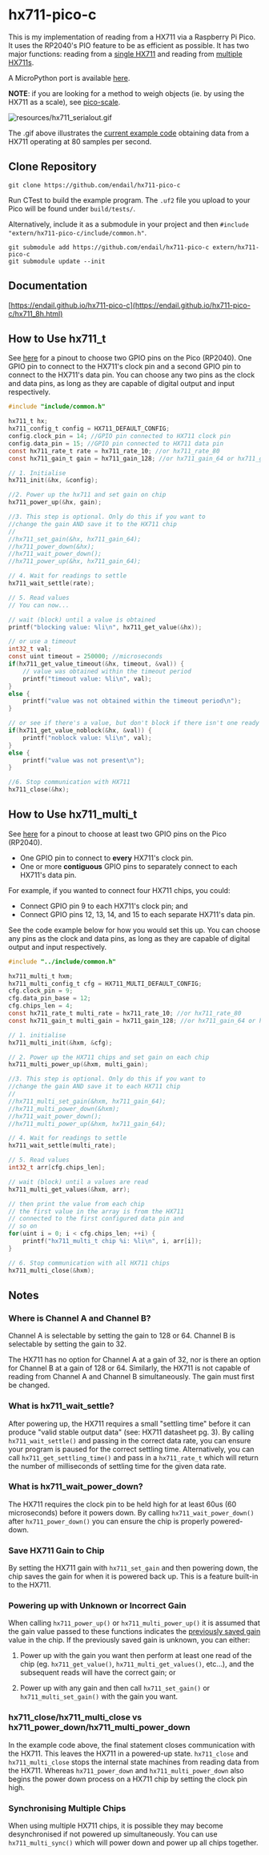 # hx711-pico-c

This is my implementation of reading from a HX711 via a Raspberry Pi Pico. It uses the RP2040's PIO feature to be as efficient as possible. It has two major functions: reading from a [single HX711](#how-to-use-hx711_t) and reading from [multiple HX711s](#how-to-use-hx711_multi_t).

A MicroPython port is available [here](https://github.com/endail/hx711-pico-mpy).

__NOTE__: if you are looking for a method to weigh objects (ie. by using the HX711 as a scale), see [pico-scale](https://github.com/endail/pico-scale).

![resources/hx711_serialout.gif](resources/hx711_serialout.gif)

The .gif above illustrates the [current example code](main.c) obtaining data from a HX711 operating at 80 samples per second.

## Clone Repository

```console
git clone https://github.com/endail/hx711-pico-c
```

Run CTest to build the example program. The `.uf2` file you upload to your Pico will be found under `build/tests/`.

Alternatively, include it as a submodule in your project and then `#include "extern/hx711-pico-c/include/common.h"`.

```console
git submodule add https://github.com/endail/hx711-pico-c extern/hx711-pico-c
git submodule update --init
```

## Documentation

[https://endail.github.io/hx711-pico-c](https://endail.github.io/hx711-pico-c/hx711_8h.html)

## How to Use hx711_t

See [here](https://pico.pinout.xyz/) for a pinout to choose two GPIO pins on the Pico (RP2040). One GPIO pin to connect to the HX711's clock pin and a second GPIO pin to connect to the HX711's data pin. You can choose any two pins as the clock and data pins, as long as they are capable of digital output and input respectively.

```c
#include "include/common.h"

hx711_t hx;
hx711_config_t config = HX711_DEFAULT_CONFIG;
config.clock_pin = 14; //GPIO pin connected to HX711 clock pin
config.data_pin = 15; //GPIO pin connected to HX711 data pin
const hx711_rate_t rate = hx711_rate_10; //or hx711_rate_80
const hx711_gain_t gain = hx711_gain_128; //or hx711_gain_64 or hx711_gain_32

// 1. Initialise
hx711_init(&hx, &config);

//2. Power up the hx711 and set gain on chip
hx711_power_up(&hx, gain);

//3. This step is optional. Only do this if you want to
//change the gain AND save it to the HX711 chip
//
//hx711_set_gain(&hx, hx711_gain_64);
//hx711_power_down(&hx);
//hx711_wait_power_down();
//hx711_power_up(&hx, hx711_gain_64);

// 4. Wait for readings to settle
hx711_wait_settle(rate);

// 5. Read values
// You can now...

// wait (block) until a value is obtained
printf("blocking value: %li\n", hx711_get_value(&hx));

// or use a timeout
int32_t val;
const uint timeout = 250000; //microseconds
if(hx711_get_value_timeout(&hx, timeout, &val)) {
    // value was obtained within the timeout period
    printf("timeout value: %li\n", val);
}
else {
    printf("value was not obtained within the timeout period\n");
}

// or see if there's a value, but don't block if there isn't one ready
if(hx711_get_value_noblock(&hx, &val)) {
    printf("noblock value: %li\n", val);
}
else {
    printf("value was not present\n");
}

//6. Stop communication with HX711
hx711_close(&hx);
```

## How to Use hx711_multi_t

See [here](https://pico.pinout.xyz/) for a pinout to choose at least two GPIO pins on the Pico (RP2040).

* One GPIO pin to connect to __every__ HX711's clock pin.
* One or more __contiguous__ GPIO pins to separately connect to each HX711's data pin.

For example, if you wanted to connect four HX711 chips, you could:

* Connect GPIO pin 9 to each HX711's clock pin; and
* Connect GPIO pins 12, 13, 14, and 15 to each separate HX711's data pin.

See the code example below for how you would set this up. You can choose any pins as the clock and data pins, as long as they are capable of digital output and input respectively.

```c
#include "../include/common.h"

hx711_multi_t hxm;
hx711_multi_config_t cfg = HX711_MULTI_DEFAULT_CONFIG;
cfg.clock_pin = 9;
cfg.data_pin_base = 12;
cfg.chips_len = 4;
const hx711_rate_t multi_rate = hx711_rate_10; //or hx711_rate_80
const hx711_gain_t multi_gain = hx711_gain_128; //or hx711_gain_64 or hx711_gain_32

// 1. initialise
hx711_multi_init(&hxm, &cfg);

// 2. Power up the HX711 chips and set gain on each chip
hx711_multi_power_up(&hxm, multi_gain);

//3. This step is optional. Only do this if you want to
//change the gain AND save it to each HX711 chip
//
//hx711_multi_set_gain(&hxm, hx711_gain_64);
//hx711_multi_power_down(&hxm);
//hx711_wait_power_down();
//hx711_multi_power_up(&hxm, hx711_gain_64);

// 4. Wait for readings to settle
hx711_wait_settle(multi_rate);

// 5. Read values
int32_t arr[cfg.chips_len];

// wait (block) until a values are read
hx711_multi_get_values(&hxm, arr);

// then print the value from each chip
// the first value in the array is from the HX711
// connected to the first configured data pin and
// so on
for(uint i = 0; i < cfg.chips_len; ++i) {
    printf("hx711_multi_t chip %i: %li\n", i, arr[i]);
}

// 6. Stop communication with all HX711 chips
hx711_multi_close(&hxm);
```

## Notes

### Where is Channel A and Channel B?

Channel A is selectable by setting the gain to 128 or 64. Channel B is selectable by setting the gain to 32.

The HX711 has no option for Channel A at a gain of 32, nor is there an option for Channel B at a gain of 128 or 64. Similarly, the HX711 is not capable of reading from Channel A and Channel B simultaneously. The gain must first be changed.

### What is hx711_wait_settle?

After powering up, the HX711 requires a small "settling time" before it can produce "valid stable output data" (see: HX711 datasheet pg. 3). By calling `hx711_wait_settle()` and passing in the correct data rate, you can ensure your program is paused for the correct settling time. Alternatively, you can call `hx711_get_settling_time()` and pass in a `hx711_rate_t` which will return the number of milliseconds of settling time for the given data rate.

### What is hx711_wait_power_down?

The HX711 requires the clock pin to be held high for at least 60us (60 microseconds) before it powers down. By calling `hx711_wait_power_down()` after `hx711_power_down()` you can ensure the chip is properly powered-down.

### Save HX711 Gain to Chip

By setting the HX711 gain with `hx711_set_gain` and then powering down, the chip saves the gain for when it is powered back up. This is a feature built-in to the HX711.

### Powering up with Unknown or Incorrect Gain

When calling `hx711_power_up()` or `hx711_multi_power_up()` it is assumed that the gain value passed to these functions indicates the [previously saved gain](#save-hx711-gain-to-chip) value in the chip. If the previously saved gain is unknown, you can either:

1. Power up with the gain you want then perform at least one read of the chip (eg. `hx711_get_value()`, `hx711_multi_get_values()`, etc...), and the subsequent reads will have the correct gain; or

2. Power up with any gain and then call `hx711_set_gain()` or `hx711_multi_set_gain()` with the gain you want.

### hx711_close/hx711_multi_close vs hx711_power_down/hx711_multi_power_down

In the example code above, the final statement closes communication with the HX711. This leaves the HX711 in a powered-up state. `hx711_close` and `hx711_multi_close` stops the internal state machines from reading data from the HX711. Whereas `hx711_power_down` and `hx711_multi_power_down` also begins the power down process on a HX711 chip by setting the clock pin high.

### Synchronising Multiple Chips

When using multiple HX711 chips, it is possible they may become desynchronised if not powered up simultaneously. You can use `hx711_multi_sync()` which will power down and power up all chips together.
